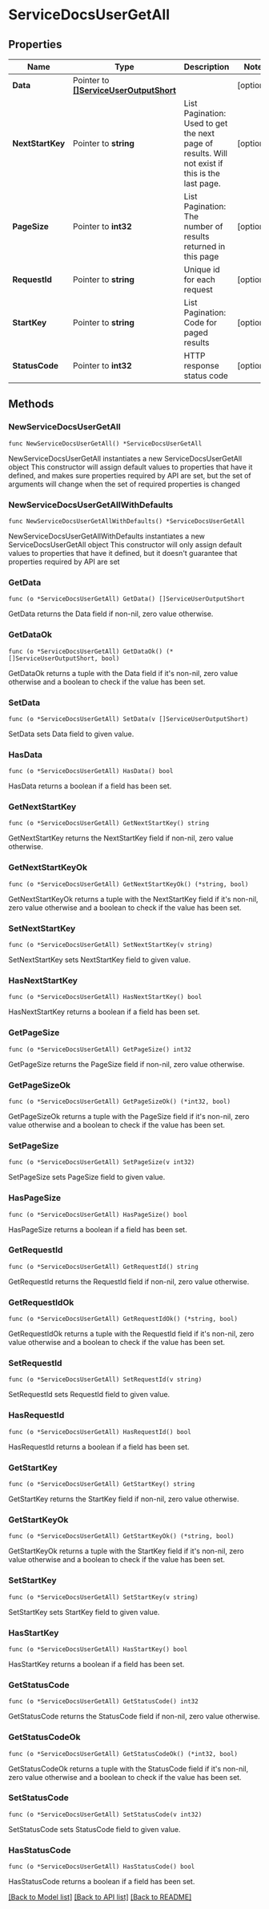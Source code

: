 # ServiceDocsUserGetAll

## Properties

Name | Type | Description | Notes
------------ | ------------- | ------------- | -------------
**Data** | Pointer to [**[]ServiceUserOutputShort**](ServiceUserOutputShort.md) |  | [optional] 
**NextStartKey** | Pointer to **string** | List Pagination: Used to get the next page of results. Will not exist if this is the last page. | [optional] 
**PageSize** | Pointer to **int32** | List Pagination: The number of results returned in this page | [optional] 
**RequestId** | Pointer to **string** | Unique id for each request | [optional] 
**StartKey** | Pointer to **string** | List Pagination: Code for paged results | [optional] 
**StatusCode** | Pointer to **int32** | HTTP response status code | [optional] 

## Methods

### NewServiceDocsUserGetAll

`func NewServiceDocsUserGetAll() *ServiceDocsUserGetAll`

NewServiceDocsUserGetAll instantiates a new ServiceDocsUserGetAll object
This constructor will assign default values to properties that have it defined,
and makes sure properties required by API are set, but the set of arguments
will change when the set of required properties is changed

### NewServiceDocsUserGetAllWithDefaults

`func NewServiceDocsUserGetAllWithDefaults() *ServiceDocsUserGetAll`

NewServiceDocsUserGetAllWithDefaults instantiates a new ServiceDocsUserGetAll object
This constructor will only assign default values to properties that have it defined,
but it doesn't guarantee that properties required by API are set

### GetData

`func (o *ServiceDocsUserGetAll) GetData() []ServiceUserOutputShort`

GetData returns the Data field if non-nil, zero value otherwise.

### GetDataOk

`func (o *ServiceDocsUserGetAll) GetDataOk() (*[]ServiceUserOutputShort, bool)`

GetDataOk returns a tuple with the Data field if it's non-nil, zero value otherwise
and a boolean to check if the value has been set.

### SetData

`func (o *ServiceDocsUserGetAll) SetData(v []ServiceUserOutputShort)`

SetData sets Data field to given value.

### HasData

`func (o *ServiceDocsUserGetAll) HasData() bool`

HasData returns a boolean if a field has been set.

### GetNextStartKey

`func (o *ServiceDocsUserGetAll) GetNextStartKey() string`

GetNextStartKey returns the NextStartKey field if non-nil, zero value otherwise.

### GetNextStartKeyOk

`func (o *ServiceDocsUserGetAll) GetNextStartKeyOk() (*string, bool)`

GetNextStartKeyOk returns a tuple with the NextStartKey field if it's non-nil, zero value otherwise
and a boolean to check if the value has been set.

### SetNextStartKey

`func (o *ServiceDocsUserGetAll) SetNextStartKey(v string)`

SetNextStartKey sets NextStartKey field to given value.

### HasNextStartKey

`func (o *ServiceDocsUserGetAll) HasNextStartKey() bool`

HasNextStartKey returns a boolean if a field has been set.

### GetPageSize

`func (o *ServiceDocsUserGetAll) GetPageSize() int32`

GetPageSize returns the PageSize field if non-nil, zero value otherwise.

### GetPageSizeOk

`func (o *ServiceDocsUserGetAll) GetPageSizeOk() (*int32, bool)`

GetPageSizeOk returns a tuple with the PageSize field if it's non-nil, zero value otherwise
and a boolean to check if the value has been set.

### SetPageSize

`func (o *ServiceDocsUserGetAll) SetPageSize(v int32)`

SetPageSize sets PageSize field to given value.

### HasPageSize

`func (o *ServiceDocsUserGetAll) HasPageSize() bool`

HasPageSize returns a boolean if a field has been set.

### GetRequestId

`func (o *ServiceDocsUserGetAll) GetRequestId() string`

GetRequestId returns the RequestId field if non-nil, zero value otherwise.

### GetRequestIdOk

`func (o *ServiceDocsUserGetAll) GetRequestIdOk() (*string, bool)`

GetRequestIdOk returns a tuple with the RequestId field if it's non-nil, zero value otherwise
and a boolean to check if the value has been set.

### SetRequestId

`func (o *ServiceDocsUserGetAll) SetRequestId(v string)`

SetRequestId sets RequestId field to given value.

### HasRequestId

`func (o *ServiceDocsUserGetAll) HasRequestId() bool`

HasRequestId returns a boolean if a field has been set.

### GetStartKey

`func (o *ServiceDocsUserGetAll) GetStartKey() string`

GetStartKey returns the StartKey field if non-nil, zero value otherwise.

### GetStartKeyOk

`func (o *ServiceDocsUserGetAll) GetStartKeyOk() (*string, bool)`

GetStartKeyOk returns a tuple with the StartKey field if it's non-nil, zero value otherwise
and a boolean to check if the value has been set.

### SetStartKey

`func (o *ServiceDocsUserGetAll) SetStartKey(v string)`

SetStartKey sets StartKey field to given value.

### HasStartKey

`func (o *ServiceDocsUserGetAll) HasStartKey() bool`

HasStartKey returns a boolean if a field has been set.

### GetStatusCode

`func (o *ServiceDocsUserGetAll) GetStatusCode() int32`

GetStatusCode returns the StatusCode field if non-nil, zero value otherwise.

### GetStatusCodeOk

`func (o *ServiceDocsUserGetAll) GetStatusCodeOk() (*int32, bool)`

GetStatusCodeOk returns a tuple with the StatusCode field if it's non-nil, zero value otherwise
and a boolean to check if the value has been set.

### SetStatusCode

`func (o *ServiceDocsUserGetAll) SetStatusCode(v int32)`

SetStatusCode sets StatusCode field to given value.

### HasStatusCode

`func (o *ServiceDocsUserGetAll) HasStatusCode() bool`

HasStatusCode returns a boolean if a field has been set.


[[Back to Model list]](../README.md#documentation-for-models) [[Back to API list]](../README.md#documentation-for-api-endpoints) [[Back to README]](../README.md)


